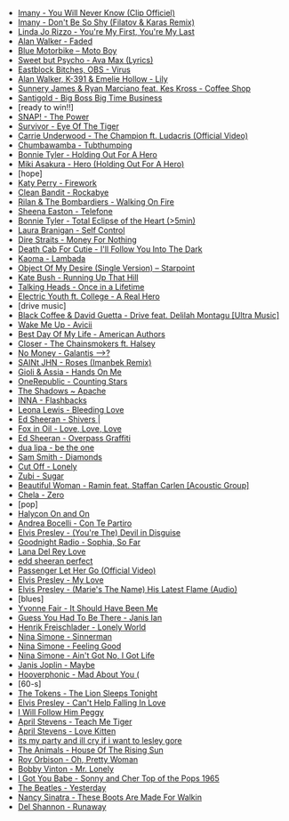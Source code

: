 - <a href="https://www.youtube.com/watch?v=QtKNgyZ-eFA" target="_blank">Imany - You Will Never Know (Clip Officiel)</a>
- <a href="https://www.youtube.com/watch?v=b1_B-IKEufg" target="_blank">Imany - Don't Be So Shy (Filatov & Karas Remix)</a>
- <a href="https://www.youtube.com/watch?v=_kX0_fJ1N8M" target="_blank">Linda Jo Rizzo - You're My First, You're My Last</a>
- <a href="https://www.youtube.com/watch?v=60ItHLz5WEA" target="_blank">Alan Walker - Faded</a>
- <a href="https://www.youtube.com/watch?v=RcLWrjzuoDQ" target="_blank">Blue Motorbike – Moto Boy</a>
- <a href="https://www.youtube.com/watch?v=2KBFD0aoZy8" target="_blank">Sweet but Psycho - Ava Max (Lyrics)</a>
- <a href="https://www.youtube.com/watch?v=aWYjlRL3pMw" target="_blank">Eastblock Bitches, OBS - Virus</a>
- <a href="https://www.youtube.com/watch?v=ox4tmEV6-QU" target="_blank">Alan Walker, K-391 & Emelie Hollow - Lily </a>
- <a href="https://www.youtube.com/watch?v=r1m4E2gkCVE" target="_blank">Sunnery James & Ryan Marciano feat. Kes Kross - Coffee Shop</a>
- <a href="https://www.youtube.com/watch?v=yoaAB2W-YsY" target="_blank">Santigold - Big Boss Big Time Business</a>
- [ready to win!!]
- <a href="https://www.youtube.com/watch?v=nm6DO_7px1I" target="_blank">SNAP! - The Power</a>
- <a href="https://www.youtube.com/watch?v=btPJPFnesV4" target="_blank">Survivor - Eye Of The Tiger</a>
- <a href="https://www.youtube.com/watch?v=HgknAaKNaMM" target="_blank">Carrie Underwood - The Champion ft. Ludacris (Official Video)</a>
- <a href="https://www.youtube.com/watch?v=2H5uWRjFsGc" target="_blank">Chumbawamba - Tubthumping </a>
- <a href="https://www.youtube.com/watch?v=bWcASV2sey0" target="_blank">Bonnie Tyler - Holding Out For A Hero</a>
- <a href="https://www.youtube.com/watch?v=_TBUQMwJVjc" target="_blank">Miki Asakura - Hero (Holding Out For A Hero)</a>
- [hope]
- <a href="https://www.youtube.com/watch?v=QGJuMBdaqIw" target="_blank">Katy Perry - Firework</a>
- <a href="https://www.youtube.com/watch?v=papuvlVeZg8" target="_blank">Clean Bandit - Rockabye </a>
- <a href="https://www.youtube.com/watch?v=3WLz74uRjS0" target="_blank">Rilan & The Bombardiers - Walking On Fire</a>
- <a href="https://www.youtube.com/watch?v=ufjSeZ_RuRY" target="_blank">Sheena Easton - Telefone</a>
- <a href="https://www.youtube.com/watch?v=lcOxhH8N3Bo" target="_blank">Bonnie Tyler - Total Eclipse of the Heart (>5min)</a>
- <a href="https://www.youtube.com/watch?v=RP0_8J7uxhs" target="_blank">Laura Branigan - Self Control </a>
- <a href="https://www.youtube.com/watch?v=wTP2RUD_cL0" target="_blank">Dire Straits - Money For Nothing</a>
- <a href="https://www.youtube.com/watch?v=3iV_1ESMHaI" target="_blank">Death Cab For Cutie - I'll Follow You Into The Dark </a>
- <a href="https://www.youtube.com/watch?v=iyLdoQGBchQ" target="_blank">Kaoma - Lambada</a>
- <a href="https://www.youtube.com/watch?v=eSKaB45Qb5s" target="_blank">Object Of My Desire (Single Version) – Starpoint</a>
- <a href="https://www.youtube.com/watch?v=wp43OdtAAkM" target="_blank">Kate Bush - Running Up That Hill</a>
- <a href="https://www.youtube.com/watch?v=5IsSpAOD6K8" target="_blank">Talking Heads - Once in a Lifetime </a>
- <a href="https://www.youtube.com/watch?v=-DSVDcw6iW8" target="_blank">Electric Youth ft. College - A Real Hero</a>
- [drive music]
- <a href="https://www.youtube.com/watch?v=32HANv-bdJs" target="_blank">Black Coffee & David Guetta - Drive feat. Delilah Montagu [Ultra Music]</a>
- <a href="https://www.youtube.com/watch?v=IcrbM1l_BoI" target="_blank">Wake Me Up - Avicii</a>
- <a href="https://www.youtube.com/watch?v=Y66j_BUCBMY" target="_blank">Best Day Of My Life - American Authors</a>
- <a href="https://www.youtube.com/watch?v=0zGcUoRlhmw" target="_blank">Closer - The Chainsmokers ft. Halsey</a>
- <a href="https://www.youtube.com/watch?v=xUVz4nRmxn4" target="_blank">No Money - Galantis  -->?</a>
- <a href="https://www.youtube.com/watch?v=2zToEPpFEN8" target="_blank">SAINt JHN - Roses (Imanbek Remix)</a>
- <a href="https://www.youtube.com/watch?v=pzpt7Dihxqo" target="_blank">Gioli & Assia - Hands On Me </a>
- <a href="https://www.youtube.com/watch?v=hT_nvWreIhg" target="_blank">OneRepublic - Counting Stars </a>
- <a href="https://www.youtube.com/watch?v=2izTbEyxg0A" target="_blank">The Shadows ~ Apache</a>
- <a href="https://www.youtube.com/watch?v=QYeElOeWz6M" target="_blank">INNA - Flashbacks </a>
- <a href="https://www.youtube.com/watch?v=Vzo-EL_62fQ" target="_blank">Leona Lewis - Bleeding Love</a>
- <a href="https://www.youtube.com/watch?v=Il0S8BoucSA" target="_blank">Ed Sheeran - Shivers |</a>
- <a href="https://www.youtube.com/watch?v=xpJD64ye3Ao" target="_blank">Fox in Oil - Love, Love, Love</a>
- <a href="https://www.youtube.com/watch?v=k6ZoE4RrcDs" target="_blank">Ed Sheeran - Overpass Graffiti </a>
- <a href="https://www.youtube.com/watch?v=-rey3m8SWQI" target="_blank">dua lipa - be the one</a>
- <a href="https://www.youtube.com/watch?v=8RvAKRoIDqU" target="_blank">Sam Smith - Diamonds</a>
- <a href="https://www.youtube.com/watch?v=ANnNTwNieJg" target="_blank">Cut Off - Lonely </a>
- <a href="https://www.youtube.com/watch?v=HHERRvuG-qs" target="_blank">Zubi - Sugar </a>
- <a href="https://www.youtube.com/watch?v=NA6jNVCETbc" target="_blank">Beautiful Woman - Ramin feat. Staffan Carlen [Acoustic Group]</a>
- <a href="https://www.youtube.com/watch?v=eoHqHGPLqW0" target="_blank">Chela - Zero</a>
- [pop]
- <a href="https://www.youtube.com/watch?v=bV-hSgL1R74" target="_blank">Halycon On and On</a>
- <a href="https://www.youtube.com/watch?v=TdWEhMOrRpQ" target="_blank">Andrea Bocelli - Con Te Partiro</a>
- <a href="https://www.youtube.com/watch?v=emjLXdsj6xA" target="_blank">Elvis Presley - (You're The) Devil in Disguise</a>
- <a href="https://www.youtube.com/watch?v=N-OQoX7BEqY" target="_blank">Goodnight Radio - Sophia, So Far</a>
- <a href="https://www.youtube.com/watch?v=3-NTv0CdFCk" target="_blank">Lana Del Rey Love </a>
- <a href="https://www.youtube.com/watch?v=2Vv-BfVoq4g" target="_blank">edd sheeran perfect</a>
- <a href="https://www.youtube.com/watch?v=RBumgq5yVrA" target="_blank">Passenger  Let Her Go (Official Video)</a>
- <a href="https://www.youtube.com/watch?v=EoPUXuKQnr4" target="_blank">Elvis Presley - My Love</a>
- <a href="https://www.youtube.com/watch?v=59pOE3OmUi8" target="_blank">Elvis Presley - (Marie's The Name) His Latest Flame (Audio)</a>
- [blues]
- <a href="https://www.youtube.com/watch?v=Q4yJDlHMpTE" target="_blank">Yvonne Fair - It Should Have Been Me</a>
- <a href="https://www.youtube.com/watch?v=7V5CP5xT-u0" target="_blank">Guess You Had To Be There - Janis Ian</a>
- <a href="https://www.youtube.com/watch?v=WDoY4rggcGw" target="_blank">Henrik Freischlader - Lonely World</a>
- <a href="https://www.youtube.com/watch?v=QH3Fx41Jpl4" target="_blank">Nina Simone - Sinnerman</a>
- <a href="https://www.youtube.com/watch?v=oHs98TEYecM" target="_blank">Nina Simone - Feeling Good</a>
- <a href="https://www.youtube.com/watch?v=DtJzr1Wcy_s" target="_blank">Nina Simone - Ain't Got No, I Got Life</a>
- <a href="https://www.youtube.com/watch?v=zad3bDnjsII" target="_blank">Janis Joplin - Maybe</a>
- <a href="https://www.youtube.com/watch?v=6EA-MIYY1bg" target="_blank">Hooverphonic - Mad About You (</a>
- [60-s]
- <a href="https://www.youtube.com/watch?v=OQlByoPdG6c" target="_blank">The Tokens - The Lion Sleeps Tonight</a>
- <a href="https://www.youtube.com/watch?v=vGJTaP6anOU" target="_blank">Elvis Presley - Can't Help Falling In Love</a>
- <a href="https://www.youtube.com/watch?v=X9Qy9EXaOo0" target="_blank">I Will Follow Him Peggy</a>
- <a href="https://www.youtube.com/watch?v=iNj0YuOlPEY" target="_blank">April Stevens - Teach Me Tiger</a>
- <a href="https://www.youtube.com/watch?v=i4IhTVTZ8XI" target="_blank">April Stevens - Love Kitten</a>
- <a href="https://www.youtube.com/watch?v=mtCIdpnQoWk" target="_blank">its my party and ill cry if i want to lesley gore</a>
- <a href="https://www.youtube.com/watch?v=N4bFqW_eu2I" target="_blank">The Animals - House Of The Rising Sun</a>
- <a href="https://www.youtube.com/watch?v=3KFvoDDs0XM" target="_blank">Roy Orbison - Oh, Pretty Woman</a>
- <a href="https://www.youtube.com/watch?v=k1cS_LO-TSY" target="_blank">Bobby Vinton - Mr. Lonely</a>
- <a href="https://www.youtube.com/watch?v=HKGjCPBSG38" target="_blank">I Got You Babe - Sonny and Cher Top of the Pops 1965</a>
- <a href="https://www.youtube.com/watch?v=NrgmdOz227I" target="_blank">The Beatles - Yesterday</a>
- <a href="https://www.youtube.com/watch?v=3XuB9y9v-R0" target="_blank">Nancy Sinatra - These Boots Are Made For Walkin</a>
- <a href="https://www.youtube.com/watch?v=veRHPL9xFpY" target="_blank">Del Shannon - Runaway</a>
